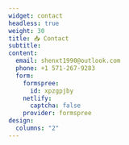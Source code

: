 ```yaml
---
widget: contact
headless: true
weight: 30
title: 📥 Contact
subtitle: 
content:
  email: shenxt1990@outlook.com
  phone: +1 571-267-9283
  form:
    formspree:
      id: xpzgpjby
    netlify:
      captcha: false
    provider: formspree
design:
  columns: "2"
---
```

